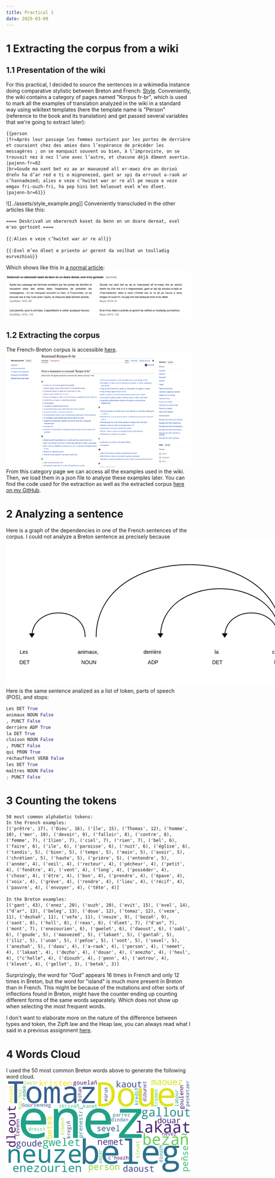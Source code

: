 ```yaml
---
title: Practical 1
date: 2025-03-09
---
```

# 1 Extracting the corpus from a wiki
## 1.1 Presentation of the wiki
For this practical, I decided to source the sentences in a wikimedia instance doing comparative stylistic between Breton and French: [Style](https://style.miraheze.org/wiki/Taolenn_an_danvezio%C3%B9). Conveniently, the wiki contains a category of pages named "Korpus fr-br", which is used to mark all the examples of translation analyzed in the wiki in a standard way using wikitext templates (here the template name is "Person" (reference to the book and its translation) and get passed several variables that we're going to extract later):
```
{{person
|fr=Après leur passage les femmes sortaient par les portes de derrière et couraient chez des amies dans l’espérance de précéder les messagères ; on se manquait souvent ou bien, à l’improviste, on se trouvait nez à nez l’une avec l’autre, et chacune déjà dûment avertie.
|pajenn-fr=82
|br=Goude ma oant bet ez ae ar maouezed all er-maez dre an dorioù dreñv ha d’ar red e ti o mignonezed, gant ar spi da erruout a-raok ar c’hannadezed; alies e veze c’hwitet war ar re all pe neuze e veze emgav fri-ouzh-fri, ha pep hini bet kelaouet evel m’eo dleet.
|pajenn-br=61}}
```
![[../assets/style_example.png]]
Conveniently transcluded in the other articles like this:
```
==== Deskrivañ un obererezh kaset da benn en un doare dereat, evel m'eo gortozet ====

{{:Alies e veze c’hwitet war ar re all}}

{{:Evel m’eo dleet e priente ar gerent da veilhat un toulladig eurvezhioù}}
```
Which shows like this in [a normal article](https://style.miraheze.org/wiki/Verbo%C3%B9_ha_stummo%C3%B9_damskoazella%C3%B1_e_brezhoneg#Deskriva%C3%B1_un_obererezh_kaset_da_benn_en_un_doare_dereat,_evel_m'eo_gortozet):
![](../assets/transcluded-example.png)

## 1.2 Extracting the corpus
The French-Breton corpus is accessible [here](https://style.miraheze.org/wiki/Rummad:Korpus_fr-br). 
![](../assets/korpus-fr-br.png)
From this category page we can access all the examples used in the wiki. Then, we load them in a json file to analyse these examples later. You can find the code used for the extraction as well as the extracted corpus [here on my GitHub](https://github.com/Oktogazh/NLP/tree/master/Tech%20Iaith).

# 2 Analyzing a sentence

Here is a graph of the dependencies in one of the French sentences of the corpus. I could not analyze a Breton sentence as precisely because 
<svg xmlns="http://www.w3.org/2000/svg" xmlns:xlink="http://www.w3.org/1999/xlink" xml:lang="fr" id="a123f7c54c11436bb45c902fa92cb98d-0" class="displacy" width="1625" height="399.5" direction="ltr" style="max-width: none; height: 399.5px; color: #000000; background: #ffffff; font-family: Arial; direction: ltr"> <text class="displacy-token" fill="currentColor" text-anchor="middle" y="309.5"> <tspan class="displacy-word" fill="currentColor" x="50">Les</tspan> <tspan class="displacy-tag" dy="2em" fill="currentColor" x="50">DET</tspan> </text> <text class="displacy-token" fill="currentColor" text-anchor="middle" y="309.5"> <tspan class="displacy-word" fill="currentColor" x="225">animaux,</tspan> <tspan class="displacy-tag" dy="2em" fill="currentColor" x="225">NOUN</tspan> </text> <text class="displacy-token" fill="currentColor" text-anchor="middle" y="309.5"> <tspan class="displacy-word" fill="currentColor" x="400">derrière</tspan> <tspan class="displacy-tag" dy="2em" fill="currentColor" x="400">ADP</tspan> </text> <text class="displacy-token" fill="currentColor" text-anchor="middle" y="309.5"> <tspan class="displacy-word" fill="currentColor" x="575">la</tspan> <tspan class="displacy-tag" dy="2em" fill="currentColor" x="575">DET</tspan> </text> <text class="displacy-token" fill="currentColor" text-anchor="middle" y="309.5"> <tspan class="displacy-word" fill="currentColor" x="750">cloison,</tspan> <tspan class="displacy-tag" dy="2em" fill="currentColor" x="750">NOUN</tspan> </text> <text class="displacy-token" fill="currentColor" text-anchor="middle" y="309.5"> <tspan class="displacy-word" fill="currentColor" x="925">qui</tspan> <tspan class="displacy-tag" dy="2em" fill="currentColor" x="925">PRON</tspan> </text> <text class="displacy-token" fill="currentColor" text-anchor="middle" y="309.5"> <tspan class="displacy-word" fill="currentColor" x="1100">réchauffent</tspan> <tspan class="displacy-tag" dy="2em" fill="currentColor" x="1100">VERB</tspan> </text> <text class="displacy-token" fill="currentColor" text-anchor="middle" y="309.5"> <tspan class="displacy-word" fill="currentColor" x="1275">les</tspan> <tspan class="displacy-tag" dy="2em" fill="currentColor" x="1275">DET</tspan> </text> <text class="displacy-token" fill="currentColor" text-anchor="middle" y="309.5"> <tspan class="displacy-word" fill="currentColor" x="1450">maîtres;</tspan> <tspan class="displacy-tag" dy="2em" fill="currentColor" x="1450">NOUN</tspan> </text> <g class="displacy-arrow"> <path class="displacy-arc" id="arrow-a123f7c54c11436bb45c902fa92cb98d-0-0" stroke-width="2px" d="M70,264.5 C70,177.0 215.0,177.0 215.0,264.5" fill="none" stroke="currentColor"/> <text dy="1.25em" style="font-size: 0.8em; letter-spacing: 1px"> <textPath xlink:href="[#arrow-a123f7c54c11436bb45c902fa92cb98d-0-0](view-source:http://0.0.0.0:5001/#arrow-a123f7c54c11436bb45c902fa92cb98d-0-0)" class="displacy-label" startOffset="50%" side="left" fill="currentColor" text-anchor="middle">det</textPath> </text> <path class="displacy-arrowhead" d="M70,266.5 L62,254.5 78,254.5" fill="currentColor"/> </g> <g class="displacy-arrow"> <path class="displacy-arc" id="arrow-a123f7c54c11436bb45c902fa92cb98d-0-1" stroke-width="2px" d="M420,264.5 C420,89.5 745.0,89.5 745.0,264.5" fill="none" stroke="currentColor"/> <text dy="1.25em" style="font-size: 0.8em; letter-spacing: 1px"> <textPath xlink:href="[#arrow-a123f7c54c11436bb45c902fa92cb98d-0-1](view-source:http://0.0.0.0:5001/#arrow-a123f7c54c11436bb45c902fa92cb98d-0-1)" class="displacy-label" startOffset="50%" side="left" fill="currentColor" text-anchor="middle">case</textPath> </text> <path class="displacy-arrowhead" d="M420,266.5 L412,254.5 428,254.5" fill="currentColor"/> </g> <g class="displacy-arrow"> <path class="displacy-arc" id="arrow-a123f7c54c11436bb45c902fa92cb98d-0-2" stroke-width="2px" d="M595,264.5 C595,177.0 740.0,177.0 740.0,264.5" fill="none" stroke="currentColor"/> <text dy="1.25em" style="font-size: 0.8em; letter-spacing: 1px"> <textPath xlink:href="[#arrow-a123f7c54c11436bb45c902fa92cb98d-0-2](view-source:http://0.0.0.0:5001/#arrow-a123f7c54c11436bb45c902fa92cb98d-0-2)" class="displacy-label" startOffset="50%" side="left" fill="currentColor" text-anchor="middle">det</textPath> </text> <path class="displacy-arrowhead" d="M595,266.5 L587,254.5 603,254.5" fill="currentColor"/> </g> <g class="displacy-arrow"> <path class="displacy-arc" id="arrow-a123f7c54c11436bb45c902fa92cb98d-0-3" stroke-width="2px" d="M245,264.5 C245,2.0 750.0,2.0 750.0,264.5" fill="none" stroke="currentColor"/> <text dy="1.25em" style="font-size: 0.8em; letter-spacing: 1px"> <textPath xlink:href="[#arrow-a123f7c54c11436bb45c902fa92cb98d-0-3](view-source:http://0.0.0.0:5001/#arrow-a123f7c54c11436bb45c902fa92cb98d-0-3)" class="displacy-label" startOffset="50%" side="left" fill="currentColor" text-anchor="middle">nmod</textPath> </text> <path class="displacy-arrowhead" d="M750.0,266.5 L758.0,254.5 742.0,254.5" fill="currentColor"/> </g> <g class="displacy-arrow"> <path class="displacy-arc" id="arrow-a123f7c54c11436bb45c902fa92cb98d-0-4" stroke-width="2px" d="M945,264.5 C945,177.0 1090.0,177.0 1090.0,264.5" fill="none" stroke="currentColor"/> <text dy="1.25em" style="font-size: 0.8em; letter-spacing: 1px"> <textPath xlink:href="[#arrow-a123f7c54c11436bb45c902fa92cb98d-0-4](view-source:http://0.0.0.0:5001/#arrow-a123f7c54c11436bb45c902fa92cb98d-0-4)" class="displacy-label" startOffset="50%" side="left" fill="currentColor" text-anchor="middle">nsubj</textPath> </text> <path class="displacy-arrowhead" d="M945,266.5 L937,254.5 953,254.5" fill="currentColor"/> </g> <g class="displacy-arrow"> <path class="displacy-arc" id="arrow-a123f7c54c11436bb45c902fa92cb98d-0-5" stroke-width="2px" d="M770,264.5 C770,89.5 1095.0,89.5 1095.0,264.5" fill="none" stroke="currentColor"/> <text dy="1.25em" style="font-size: 0.8em; letter-spacing: 1px"> <textPath xlink:href="[#arrow-a123f7c54c11436bb45c902fa92cb98d-0-5](view-source:http://0.0.0.0:5001/#arrow-a123f7c54c11436bb45c902fa92cb98d-0-5)" class="displacy-label" startOffset="50%" side="left" fill="currentColor" text-anchor="middle">acl:relcl</textPath> </text> <path class="displacy-arrowhead" d="M1095.0,266.5 L1103.0,254.5 1087.0,254.5" fill="currentColor"/> </g> <g class="displacy-arrow"> <path class="displacy-arc" id="arrow-a123f7c54c11436bb45c902fa92cb98d-0-6" stroke-width="2px" d="M1295,264.5 C1295,177.0 1440.0,177.0 1440.0,264.5" fill="none" stroke="currentColor"/> <text dy="1.25em" style="font-size: 0.8em; letter-spacing: 1px"> <textPath xlink:href="[#arrow-a123f7c54c11436bb45c902fa92cb98d-0-6](view-source:http://0.0.0.0:5001/#arrow-a123f7c54c11436bb45c902fa92cb98d-0-6)" class="displacy-label" startOffset="50%" side="left" fill="currentColor" text-anchor="middle">det</textPath> </text> <path class="displacy-arrowhead" d="M1295,266.5 L1287,254.5 1303,254.5" fill="currentColor"/> </g> <g class="displacy-arrow"> <path class="displacy-arc" id="arrow-a123f7c54c11436bb45c902fa92cb98d-0-7" stroke-width="2px" d="M1120,264.5 C1120,89.5 1445.0,89.5 1445.0,264.5" fill="none" stroke="currentColor"/> <text dy="1.25em" style="font-size: 0.8em; letter-spacing: 1px"> <textPath xlink:href="[#arrow-a123f7c54c11436bb45c902fa92cb98d-0-7](view-source:http://0.0.0.0:5001/#arrow-a123f7c54c11436bb45c902fa92cb98d-0-7)" class="displacy-label" startOffset="50%" side="left" fill="currentColor" text-anchor="middle">obj</textPath> </text> <path class="displacy-arrowhead" d="M1445.0,266.5 L1453.0,254.5 1437.0,254.5" fill="currentColor"/> </g> </svg>
Here is the same sentence analized as a list of token, parts of speech (POS), and stops:
```python
Les DET True
animaux NOUN False
, PUNCT False
derrière ADP True
la DET True
cloison NOUN False
, PUNCT False
qui PRON True
réchauffent VERB False
les DET True
maîtres NOUN False
; PUNCT False
```

# 3 Counting the tokens

```
50 most common alphabetic tokens:
In the French examples:
[('prêtre', 17), ('Dieu', 16), ('île', 15), ('Thomas', 12), ('homme', 10), ('mer', 10), ('devoir', 9), ('falloir', 8), ('contre', 8), ('femme', 7), ('îlien', 7), ('ciel', 7), ('rien', 7), ('bel', 6), ('faire', 6), ('ile', 6), ('paroisse', 6), ('nuit', 6), ('église', 6), ('tandis', 5), ('bien', 5), ('temps', 5), ('main', 5), ('avoir', 5), ('chrétien', 5), ('haute', 5), ('prière', 5), ('entendre', 5), ('année', 4), ('oeil', 4), ('recteur', 4), ('pêcheur', 4), ('petit', 4), ('fenêtre', 4), ('vent', 4), ('long', 4), ('posséder', 4), ('chose', 4), ('être', 4), ('bon', 4), ('prendre', 4), ('épave', 4), ('voix', 4), ('grève', 4), ('rendre', 4), ('lieu', 4), ('récif', 4), ('pauvre', 4), ('envoyer', 4), ('tête', 4)]

In the Breton examples:
[('gant', 43), ('enez', 20), ('ouzh', 20), ('evit', 15), ('evel', 14), ("d'ar", 13), ('beleg', 13), ('doue', 12), ('tomaz', 12), ('veze', 11), ('dezhañ', 11), ('vefe', 11), ('neuze', 9), ('bezañ', 9), ('oant', 8), ('holl', 8), ('reas', 8), ('dleet', 7), ("d'an", 7), ('mont', 7), ('enezourien', 6), ('gwelet', 6), ('daoust', 6), ('oabl', 6), ('goude', 5), ('maouezed', 5), ('lakaet', 5), ('gantañ', 5), ('iliz', 5), ('unan', 5), ('peñse', 5), ('vont', 5), ('sevel', 5), ('anezhañ', 5), ('daou', 4), ('a-raok', 4), ('person', 4), ('nemet', 4), ('lakaat', 4), ('dezho', 4), ('douar', 4), ('anezho', 4), ('heul', 4), ("c'helle", 4), ('diouzh', 4), ('penn', 4), ('aotrou', 4), ('klevet', 4), ('gellet', 3), ('betek', 3)]
```

Surprizingly, the word for "God" appears 16 times in French and only 12 times in Breton, but the word for "island" is much more present in Breton than in French. This might be because of the mutations and other sorts of inflections found in Breton, might have the counter ending up counting different forms of the same words separately. Which does not show up when selecting the most frequent words.

I don't want to elaborate more on the nature of the difference between types and token, the Zipft law and the Heap law, you can always read what I said in a previous assignment [here](nlp-lab-1).

# 4 Words Cloud
I used the 50 most common Breton words above to generate the following word cloud.
![](../assets/koumoulenn-geriou.png)
